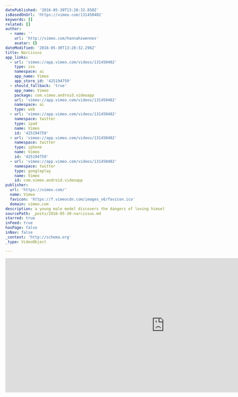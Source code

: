 ```yaml
---
datePublished: '2016-05-30T13:28:32.850Z'
isBasedOnUrl: 'https://vimeo.com/131450402'
keywords: []
related: []
author:
  - name: ''
    url: 'http://vimeo.com/hannahzwennes'
    avatar: {}
dateModified: '2016-05-30T13:28:32.296Z'
title: Narcissus
app_links:
  - url: 'vimeo://app.vimeo.com/videos/131450402'
    type: ios
    namespace: ai
    app_name: Vimeo
    app_store_id: '425194759'
  - should_fallback: 'true'
    app_name: Vimeo
    package: com.vimeo.android.videoapp
    url: 'vimeo://app.vimeo.com/videos/131450402'
    namespace: ai
    type: web
  - url: 'vimeo://app.vimeo.com/videos/131450402'
    namespace: twitter
    type: ipad
    name: Vimeo
    id: '425194759'
  - url: 'vimeo://app.vimeo.com/videos/131450402'
    namespace: twitter
    type: iphone
    name: Vimeo
    id: '425194759'
  - url: 'vimeo://app.vimeo.com/videos/131450402'
    namespace: twitter
    type: googleplay
    name: Vimeo
    id: com.vimeo.android.videoapp
publisher:
  url: 'https://vimeo.com/'
  name: Vimeo
  favicon: 'https://f.vimeocdn.com/images_v6/favicon.ico'
  domain: vimeo.com
description: a young male model discovers the dangers of loving himself too much. directed by OSKAR KIRK HANSEN
sourcePath: _posts/2016-05-30-narcissus.md
starred: true
inFeed: true
hasPage: false
inNav: false
_context: 'http://schema.org'
_type: VideoObject

---
```

<iframe src="https://cdn.embedly.com/widgets/media.html?src=https%3A%2F%2Fplayer.vimeo.com%2Fvideo%2F131450402&amp;url=https%3A%2F%2Fvimeo.com%2F131450402&amp;image=http%3A%2F%2Fi.vimeocdn.com%2Fvideo%2F523713767_1280.jpg&amp;key=b7d04c9b404c499eba89ee7072e1c4f7&amp;type=text%2Fhtml&amp;schema=vimeo" width="1000" height="422" scrolling="no" frameborder="0" allowfullscreen="" style=""></iframe>